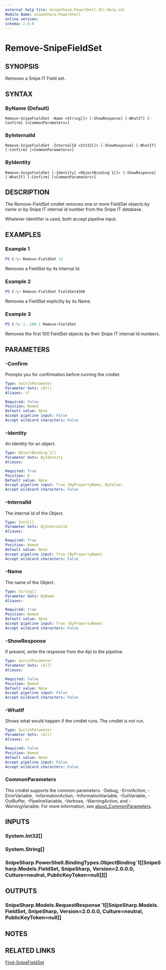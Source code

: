 ```yaml
---
external help file: SnipeSharp.PowerShell.dll-Help.xml
Module Name: SnipeSharp.PowerShell
online version:
schema: 2.0.0
---
```


# Remove-SnipeFieldSet

## SYNOPSIS
Removes a Snipe IT Field set.

## SYNTAX

### ByName (Default)
```
Remove-SnipeFieldSet -Name <String[]> [-ShowResponse] [-WhatIf] [-Confirm] [<CommonParameters>]
```

### ByInternalId
```
Remove-SnipeFieldSet -InternalId <Int32[]> [-ShowResponse] [-WhatIf] [-Confirm] [<CommonParameters>]
```

### ByIdentity
```
Remove-SnipeFieldSet [-Identity] <ObjectBinding`1[]> [-ShowResponse] [-WhatIf] [-Confirm] [<CommonParameters>]
```

## DESCRIPTION
The Remove-FieldSet cmdlet removes one or more FieldSet objects by name or by Snipe IT internal id number from the Snipe IT database.

Whatever identifier is used, both accept pipeline input.

## EXAMPLES

### Example 1
```powershell
PS C:\> Remove-FieldSet 12
```

Removes a FieldSet by its Internal Id.

### Example 2
```powershell
PS C:\> Remove-FieldSet FieldSet4368
```

Removes a FieldSet explicitly by its Name.

### Example 3
```powershell
PS C:\> 1..100 | Remove-FieldSet
```

Removes the first 100 FieldSet objects by their Snipe IT internal Id numbers.

## PARAMETERS

### -Confirm
Prompts you for confirmation before running the cmdlet.

```yaml
Type: SwitchParameter
Parameter Sets: (All)
Aliases: cf

Required: False
Position: Named
Default value: None
Accept pipeline input: False
Accept wildcard characters: False
```

### -Identity
An identity for an object.

```yaml
Type: ObjectBinding`1[]
Parameter Sets: ByIdentity
Aliases:

Required: True
Position: 0
Default value: None
Accept pipeline input: True (ByPropertyName, ByValue)
Accept wildcard characters: False
```

### -InternalId
The internal Id of the Object.

```yaml
Type: Int32[]
Parameter Sets: ByInternalId
Aliases:

Required: True
Position: Named
Default value: None
Accept pipeline input: True (ByPropertyName)
Accept wildcard characters: False
```

### -Name
The name of the Object.

```yaml
Type: String[]
Parameter Sets: ByName
Aliases:

Required: True
Position: Named
Default value: None
Accept pipeline input: True (ByPropertyName)
Accept wildcard characters: False
```

### -ShowResponse
If present, write the response from the Api to the pipeline.

```yaml
Type: SwitchParameter
Parameter Sets: (All)
Aliases:

Required: False
Position: Named
Default value: None
Accept pipeline input: False
Accept wildcard characters: False
```

### -WhatIf
Shows what would happen if the cmdlet runs.
The cmdlet is not run.

```yaml
Type: SwitchParameter
Parameter Sets: (All)
Aliases: wi

Required: False
Position: Named
Default value: None
Accept pipeline input: False
Accept wildcard characters: False
```

### CommonParameters
This cmdlet supports the common parameters: -Debug, -ErrorAction, -ErrorVariable, -InformationAction, -InformationVariable, -OutVariable, -OutBuffer, -PipelineVariable, -Verbose, -WarningAction, and -WarningVariable. For more information, see [about_CommonParameters](http://go.microsoft.com/fwlink/?LinkID=113216).

## INPUTS

### System.Int32[]

### System.String[]

### SnipeSharp.PowerShell.BindingTypes.ObjectBinding`1[[SnipeSharp.Models.FieldSet, SnipeSharp, Version=2.0.0.0, Culture=neutral, PublicKeyToken=null]][]

## OUTPUTS

### SnipeSharp.Models.RequestResponse`1[[SnipeSharp.Models.FieldSet, SnipeSharp, Version=2.0.0.0, Culture=neutral, PublicKeyToken=null]]

## NOTES

## RELATED LINKS

[Find-SnipeFieldSet](Find-SnipeFieldSet.md)
